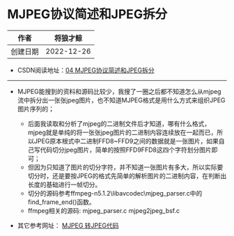 MJPEG协议简述和JPEG拆分
===

|作者|将狼才鲸|
|---|---|
|创建日期|2022-12-26|

* CSDN阅读地址：[04 MJPEG协议简述和JPEG拆分](https://blog.csdn.net/qq582880551/article/details/128445375)

---

* MJPEG能搜到的资料和源码比较少，我搜了一圈之后都不知道怎么从mjpeg流中拆分出一张张jpeg图片，也不知道MJPEG格式是用什么方式来组织JPEG图片序列的；
  * 后面我读取和分析了mjpeg的二进制文件后才知道，哪有什么格式，mjpeg就是单纯的将一张张jpeg图片的二进制内容连续放在一起而已，所以JPEG原本根式中二进制FFD8~FFD9之间的数据就是一张图片，如果自己写代码切分jpeg图片，简单的按照FFD9FFD8这四个字符划分图片即可；
  * 但因为只知道了图片的切分字符，并不知道一张图片有多大，所以实际要切分时，还是要按JPEG的格式先简单的解析图片的二进制内容，在判断出长度的基础进行一帧切分。
  * 切分的源码参考ffmpeg-n5.1.2\libavcodec\mjpeg_parser.c中的find_frame_end()函数。
  * ffmpeg相关的源码: mjpeg_parser.c  mjpeg2jpeg_bsf.c

* 其它参考网址： [MJPEG 转JPEG代码](https://blog.csdn.net/JJM152768JJM/article/details/11992229)
